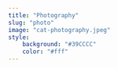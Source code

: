 ```yaml
---
title: "Photography"
slug: "photo"
image: "cat-photography.jpeg"
style:
    background: "#39CCCC"
    color: "#fff"
---
```

